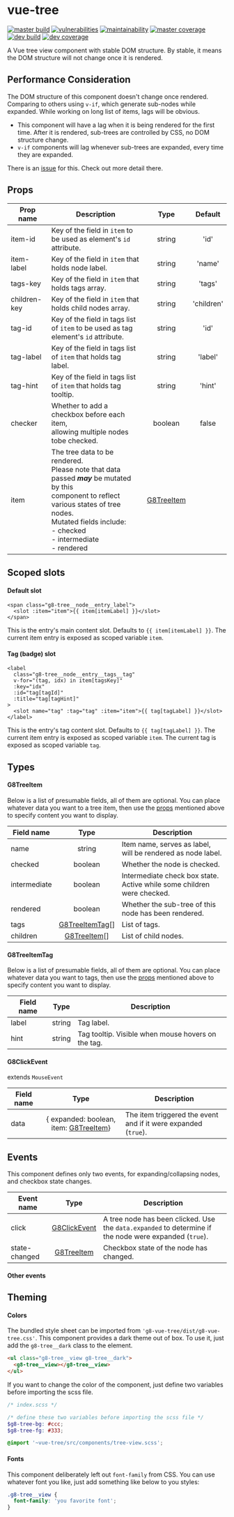 # vue-tree

[![master build](https://img.shields.io/travis/com/eidng8/vue-tree?color=333&logo=travis)](https://travis-ci.com/eidng8/vue-tree) [![vulnerabilities](https://img.shields.io/snyk/vulnerabilities/github/eidng8/vue-tree?color=333&logo=snyk)](https://snyk.io/test/github/eidng8/vue-tree?targetFile=package.json) [![maintainability](https://img.shields.io/codeclimate/maintainability/eidng8/vue-tree?color=333&logo=code-climate)](https://codeclimate.com/github/eidng8/vue-tree/maintainability) [![master coverage](https://img.shields.io/coveralls/github/eidng8/vue-tree/master?color=333&logo=coveralls)](https://coveralls.io/github/eidng8/vue-tree?branch=master) [![dev build](https://img.shields.io/travis/com/eidng8/vue-tree/dev?color=333&label=dev%20build&logo=travis)](https://travis-ci.com/eidng8/vue-tree/tree/dev) [![dev coverage](https://img.shields.io/coveralls/github/eidng8/vue-tree/dev?color=333&label=dev%20coverage&logo=coveralls)](https://coveralls.io/github/eidng8/vue-tree?branch=dev)

A Vue tree view component with stable DOM structure. By stable, it means the DOM structure will not change once it is rendered.

## Performance Consideration

The DOM structure of this component doesn't change once rendered. Comparing to others using `v-if`, which generate sub-nodes while expanded. While working on long list of items, lags will be obvious.

- This component will have a lag when it is being rendered for the first time. After it is rendered, sub-trees are controlled by CSS, no DOM structure change.
- `v-if` components will lag whenever sub-trees are expanded, every time they are expanded.

There is an [issue](https://github.com/eidng8/vue-tree/issues/24) for this. Check out more detail there.

## Props

<!-- prettier-ignore -->
| Prop name    | Description                                                                          | Type    | Default    |
| ------------ | ------------------------------------------------------------------------------------ | :-----: | :--------: |
| item-id      | Key of the field in `item` to be used as element's `id` attribute.                   | string  | 'id'       |
| item-label   | Key of the field in `item` that holds node label.                                    | string  | 'name'     |
| tags-key     | Key of the field in `item` that holds tags array.                                    | string  | 'tags'     |
| children-key | Key of the field in `item` that holds child nodes array.                             | string  | 'children' |
| tag-id       | Key of the field in tags list of `item` to be used as tag element's `id` attribute.  | string  | 'id'       |
| tag-label    | Key of the field in tags list of `item` that holds tag label.                        | string  | 'label'    |
| tag-hint     | Key of the field in tags list of `item` that holds tag tooltip.                      | string  | 'hint'     |
| checker      | Whether to add a checkbox before each item,<br>allowing multiple nodes tobe checked. | boolean | false      |
| item         | The tree data to be rendered.<br>Please note that data passed **_may_** be mutated by this<br>component to reflect various states of tree nodes.<br>Mutated fields include:<br>- checked<br>- intermediate<br>- rendered | [G8TreeItem](#g8treeitem) |  |

## Scoped slots

#### Default slot

```vue
<span class="g8-tree__node__entry_label">
  <slot :item="item">{{ item[itemLabel] }}</slot>
</span>
```

This is the entry's main content slot. Defaults to `{{ item[itemLabel] }}`. The current item entry is exposed as scoped variable `item`.

#### Tag (badge) slot

```vue
<label
  class="g8-tree__node__entry__tags__tag"
  v-for="(tag, idx) in item[tagsKey]"
  :key="idx"
  :id="tag[tagId]"
  :title="tag[tagHint]"
>
  <slot name="tag" :tag="tag" :item="item">{{ tag[tagLabel] }}</slot>
</label>
```

This is the entry's tag content slot. Defaults to `{{ tag[tagLabel] }}`. The current item entry is exposed as scoped variable `item`. The current tag is exposed as scoped variable `tag`.

## Types

#### G8TreeItem

Below is a list of presumable fields, all of them are optional. You can place whatever data you want to a tree item, then use the [props](#props) mentioned above to specify content you want to display.

<!-- prettier-ignore -->
| Field name   | Type                               | Description                                                            |
| ------------ | :--------------------------------: | ---------------------------------------------------------------------- |
| name         | string                             | Item name, serves as label, will be rendered as node label.            |
| checked      | boolean                            | Whether the node is checked.                                           |
| intermediate | boolean                            | Intermediate check box state. Active while some children were checked. |
| rendered     | boolean                            | Whether the sub-tree of this node has been rendered.                   |
| tags         | [G8TreeItemTag](#g8treeitemtag)\[] | List of tags.                                                          |
| children     | [G8TreeItem](#g8treeitem)\[]       | List of child nodes.                                                   |

#### G8TreeItemTag

Below is a list of presumable fields, all of them are optional. You can place whatever data you want to tags, then use the [props](#props) mentioned above to specify content you want to display.

<!-- prettier-ignore -->
| Field name |  Type  | Description                                        |
| ---------- | :----: | -------------------------------------------------- |
| label      | string | Tag label.                                         |
| hint       | string | Tag tooltip. Visible when mouse hovers on the tag. |

#### G8ClickEvent

extends `MouseEvent`

<!-- prettier-ignore -->
| Field name | Type                                                  | Description                                                    |
| ---------- | :---------------------------------------------------: | -------------------------------------------------------------- |
| data       | { expanded: boolean, item: [G8TreeItem](#g8treeitem)} | The item triggered the event and if it were expanded (`true`). |

## Events

This component defines only two events, for expanding/collapsing nodes, and checkbox state changes.

<!-- prettier-ignore -->
| Event name    | Type                          | Description                                                                                            |
| ------------- | :---------------------------: | ------------------------------------------------------------------------------------------------------ |
| click         | [G8ClickEvent](#g8clickevent) | A tree node has been clicked. Use the `data.expanded` to determine if the node were expanded (`true`). |
| state-changed | [G8TreeItem](#g8treeitem)     | Checkbox state of the node has changed.                                                                |

#### Other events

## Theming

#### Colors

The bundled style sheet can be imported from `'g8-vue-tree/dist/g8-vue-tree.css'`. This component provides a dark theme out of box. To use it, just add the `g8-tree__dark` class to the element.

```html
<ul class="g8-tree__view g8-tree__dark">
  <g8-tree__view></g8-tree__view>
</ul>
```

If you want to change the color of the component, just define two variables before importing the scss file.

```scss
/* index.scss */

/* define these two variables before importing the scss file */
$g8-tree-bg: #ccc;
$g8-tree-fg: #333;

@import '~vue-tree/src/components/tree-view.scss';
```

#### Fonts

This component deliberately left out `font-family` from CSS. You can use whatever font you like, just add something like below to you styles:

```css
.g8-tree__view {
  font-family: 'you favorite font';
}
```
